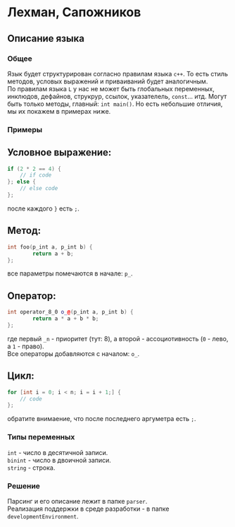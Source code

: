 # Лехман, Сапожников


## Описание языка

### Общее
Язык будет структурирован согласно правилам языка `c++`. То есть стиль методов, условых выражений и приваиваний будет аналогичным.  
По правилам языка `L` у нас не может быть глобальных переменных, инклюдов, дефайнов, струкрур, ссылок, указателель, `const`... итд. Могут быть только методы, главный: `int main()`. Но есть небольшие отличия, мы их покажем в примерах ниже. 

### Примеры

## Условное выражение:  
```c++
if (2 * 2 == 4) {
	// if code
}; else {
	// else code
};
```
после каждого `}` есть `;`.  
## Метод:  
```c++
int foo(p_int a, p_int b) {
        return a + b;
};
```
все параметры помечаются в начале: `p_`.  
## Оператор:  
```c++
int operator_8_0 o_@(p_int a, p_int b) {
        return a * a + b * b;
};
```
где первый `_n` - приоритет (тут: 8), а второй - ассоциотивность (`0` - лево, а `1` - право).  
Все операторы добавляются с началом: `o_`.  
## Цикл:  
```c++
for [int i = 0; i < n; i = i + 1;] {
	// code
};
```
обратите внимаение, что после последнего аргуметра есть `;`.  
### Типы переменных

`int` - число в десятичной записи.  
`binint` - число в двоичной записи.  
`string` - строка.


### Решение

Парсинг и его описание лежит в папке `parser`.  
Реализация поддержки в среде разработки - в папке `developmentEnvironment`.